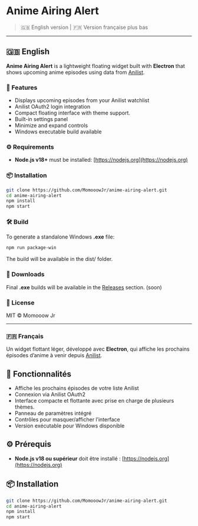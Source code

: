 # Anime Airing Alert

> 🇬🇧 English version | 🇫🇷 Version française plus bas

---

## 🇬🇧 English

**Anime Airing Alert** is a lightweight floating widget built with **Electron** that shows upcoming anime episodes using data from [Anilist](https://anilist.co).

### 🎯 Features

- Displays upcoming episodes from your Anilist watchlist
- Anilist OAuth2 login integration
- Compact floating interface with theme support.
- Built-in settings panel
- Minimize and expand controls
- Windows executable build available

### ⚙️ Requirements

- **Node.js v18+** must be installed: [https://nodejs.org](https://nodejs.org)

### 📦 Installation

```bash
git clone https://github.com/MomooowJr/anime-airing-alert.git
cd anime-airing-alert
npm install
npm start
```

### 🛠️ Build

To generate a standalone Windows **.exe** file:
```bash
npm run package-win
```
The build will be available in the dist/ folder.

### 🔗 Downloads

Final **.exe** builds will be available in the [Releases](https://github.com/MomooowJr/anime-airing-alert/releases) section. (soon)

### 📜 License

MIT © Momooow Jr

---

### 🇫🇷 Français

Un widget flottant léger, développé avec **Electron**, qui affiche les prochains épisodes d’anime à venir depuis [Anilist](https://anilist.co).

## 🎯 Fonctionnalités

- Affiche les prochains épisodes de votre liste Anilist
- Connexion via Anilist OAuth2
- Interface compacte et flottante avec prise en charge de plusieurs thèmes.
- Panneau de paramètres intégré
- Contrôles pour masquer/afficher l’interface
- Version exécutable pour Windows disponible

## ⚙️ Prérequis

- **Node.js v18 ou supérieur** doit être installé : [https://nodejs.org](https://nodejs.org)

## 📦 Installation

```bash
git clone https://github.com/MomooowJr/anime-airing-alert.git
cd anime-airing-alert
npm install
npm start
```
